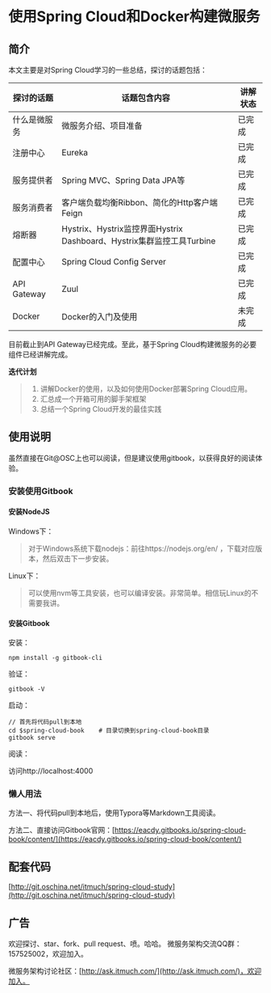 # 使用Spring Cloud和Docker构建微服务

## 简介

本文主要是对Spring Cloud学习的一些总结，探讨的话题包括：

| 探讨的话题       | 话题包含内容                                   | 讲解状态 |
| ----------- | ---------------------------------------- | ---- |
| 什么是微服务      | 微服务介绍、项目准备                               | 已完成  |
| 注册中心        | Eureka                                   | 已完成  |
| 服务提供者       | Spring MVC、Spring Data JPA等              | 已完成  |
| 服务消费者       | 客户端负载均衡Ribbon、简化的Http客户端Feign            | 已完成  |
| 熔断器         | Hystrix、Hystrix监控界面Hystrix Dashboard、Hystrix集群监控工具Turbine | 已完成  |
| 配置中心        | Spring Cloud Config Server               | 已完成  |
| API Gateway | Zuul                                     | 已完成  |
| Docker      | Docker的入门及使用                             | 未完成  |


目前截止到API Gateway已经完成。至此，基于Spring Cloud构建微服务的必要组件已经讲解完成。

**迭代计划**

> 1. 讲解Docker的使用，以及如何使用Docker部署Spring Cloud应用。
> 2. 汇总成一个开箱可用的脚手架框架
> 3. 总结一个Spring Cloud开发的最佳实践



## 使用说明

虽然直接在Git@OSC上也可以阅读，但是建议使用gitbook，以获得良好的阅读体验。

### 安装使用Gitbook

#### 安装NodeJS

Windows下：

>  对于Windows系统下载nodejs：前往https://nodejs.org/en/ ，下载对应版本，然后双击下一步安装。

Linux下：

>  可以使用nvm等工具安装，也可以编译安装。非常简单。相信玩Linux的不需要我讲。



#### 安装Gitbook

安装：

```shell
npm install -g gitbook-cli
```

验证：

```shell
gitbook -V
```

启动：

```shell
// 首先将代码pull到本地
cd $spring-cloud-book    # 目录切换到spring-cloud-book目录
gitbook serve
```

阅读：

访问http://localhost:4000



### 懒人用法

方法一、将代码pull到本地后，使用Typora等Markdown工具阅读。

方法二、直接访问Gitbook官网：[https://eacdy.gitbooks.io/spring-cloud-book/content/](https://eacdy.gitbooks.io/spring-cloud-book/content/)



## 配套代码
[http://git.oschina.net/itmuch/spring-cloud-study](http://git.oschina.net/itmuch/spring-cloud-study) 



## 广告

欢迎探讨、star、fork、pull request、喷。哈哈。
微服务架构交流QQ群：157525002，欢迎加入。

微服务架构讨论社区：[http://ask.itmuch.com/](http://ask.itmuch.com/)，欢迎加入。